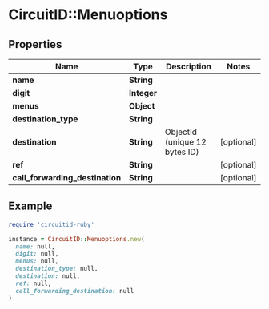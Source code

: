# CircuitID::Menuoptions

## Properties

| Name | Type | Description | Notes |
| ---- | ---- | ----------- | ----- |
| **name** | **String** |  |  |
| **digit** | **Integer** |  |  |
| **menus** | **Object** |  |  |
| **destination_type** | **String** |  |  |
| **destination** | **String** | ObjectId (unique 12 bytes ID) | [optional] |
| **ref** | **String** |  | [optional] |
| **call_forwarding_destination** | **String** |  | [optional] |

## Example

```ruby
require 'circuitid-ruby'

instance = CircuitID::Menuoptions.new(
  name: null,
  digit: null,
  menus: null,
  destination_type: null,
  destination: null,
  ref: null,
  call_forwarding_destination: null
)
```


